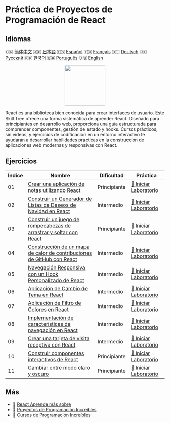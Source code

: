 # Práctica de Proyectos de Programación de React

## Idiomas

🇨🇳 [简体中文](README_zh.md) 🇯🇵 [日本語](README_ja.md) 🇪🇸 [Español](README_es.md) 🇫🇷 [Français](README_fr.md) 🇩🇪 [Deutsch](README_de.md) 🇷🇺 [Русский](README_ru.md) 🇰🇷 [한국어](README_ko.md) 🇧🇷 [Português](README_pt.md) 🇺🇸 [English](README.md) 

<div align="center">
<img width="128px" src="https://file.labex.io/path/nUDMNpUKFvpT.png">
</div>

React es una biblioteca bien conocida para crear interfaces de usuario. Este Skill Tree ofrece una forma sistemática de aprender React. Diseñado para principiantes en desarrollo web, proporciona una guía estructurada para comprender componentes, gestión de estado y hooks. Cursos prácticos, sin videos, y ejercicios de codificación en un entorno interactivo te ayudarán a desarrollar habilidades prácticas en la construcción de aplicaciones web modernas y responsivas con React.

## Ejercicios

|   Índice | Nombre                                                                                                                                                      | Dificultad   | Práctica                                                                                                      |
|----------|-------------------------------------------------------------------------------------------------------------------------------------------------------------|--------------|---------------------------------------------------------------------------------------------------------------|
|       01 | [Crear una aplicación de notas utilizando React](https://labex.io/es/courses/project-create-a-notes-app-using-react)                                        | Principiante | [🚀 Iniciar Laboratorio](https://labex.io/es/courses/project-create-a-notes-app-using-react)                  |
|       02 | [Construir un Generador de Listas de Deseos de Navidad en React](https://labex.io/es/courses/project-building-a-christmas-wish-list-builder-in-react)       | Intermedio   | [🚀 Iniciar Laboratorio](https://labex.io/es/courses/project-building-a-christmas-wish-list-builder-in-react) |
|       03 | [Construir un juego de rompecabezas de arrastrar y soltar con React](https://labex.io/es/courses/project-building-a-react-drag-and-drop-puzzle-game)        | Principiante | [🚀 Iniciar Laboratorio](https://labex.io/es/courses/project-building-a-react-drag-and-drop-puzzle-game)      |
|       04 | [Construcción de un mapa de calor de contribuciones de GitHub con React](https://labex.io/es/courses/project-building-a-react-github-heatmap-contributions) | Intermedio   | [🚀 Iniciar Laboratorio](https://labex.io/es/courses/project-building-a-react-github-heatmap-contributions)   |
|       05 | [Navegación Responsiva con un Hook Personalizado de React](https://labex.io/es/courses/project-browser-window-size)                                         | Intermedio   | [🚀 Iniciar Laboratorio](https://labex.io/es/courses/project-browser-window-size)                             |
|       06 | [Aplicación de Cambio de Tema en React](https://labex.io/es/courses/project-change-page-theme)                                                              | Intermedio   | [🚀 Iniciar Laboratorio](https://labex.io/es/courses/project-change-page-theme)                               |
|       07 | [Aplicación de Filtro de Colores en React](https://labex.io/es/courses/project-colour-filter)                                                               | Intermedio   | [🚀 Iniciar Laboratorio](https://labex.io/es/courses/project-colour-filter)                                   |
|       08 | [Implementación de características de navegación en React](https://labex.io/es/courses/project-navigation-features)                                         | Intermedio   | [🚀 Iniciar Laboratorio](https://labex.io/es/courses/project-navigation-features)                             |
|       09 | [Crear una tarjeta de visita receptiva con React](https://labex.io/es/courses/project-personal-card-generator)                                              | Intermedio   | [🚀 Iniciar Laboratorio](https://labex.io/es/courses/project-personal-card-generator)                         |
|       10 | [Construir componentes interactivos de React](https://labex.io/es/courses/project-show-and-hide)                                                            | Principiante | [🚀 Iniciar Laboratorio](https://labex.io/es/courses/project-show-and-hide)                                   |
|       11 | [Cambiar entre modo claro y oscuro](https://labex.io/es/courses/project-switch-between-light-and-dark)                                                      | Principiante | [🚀 Iniciar Laboratorio](https://labex.io/es/courses/project-switch-between-light-and-dark)                   |

## Más

- 🔗 [React Aprende más sobre](https://labex.io/es/skilltrees/react)
- 🔗 [Proyectos de Programación Increíbles](https://github.com/labex-labs/awesome-programming-projects)
- 🔗 [Cursos de Programación Increíbles](https://github.com/labex-labs/awesome-programming-courses)

